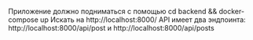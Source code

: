 Приложение должно подниматься с помощью cd backend && docker-compose up
Искать на http://localhost:8000/
API имеет два эндпоинта: http://localhost:8000/api/post и http://localhost:8000/api/posts